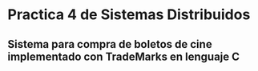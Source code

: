 Practica 4 de Sistemas Distribuidos
=========
Sistema para compra de boletos de cine implementado con TradeMarks en lenguaje C
---------------

